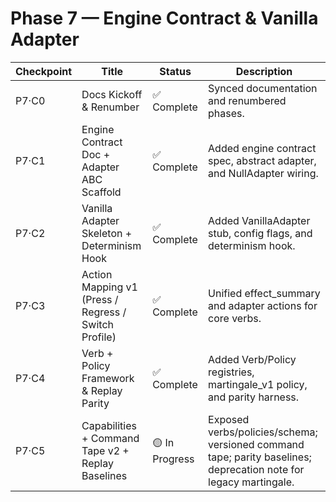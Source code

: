 # Phase 7 — Engine Contract & Vanilla Adapter

| Checkpoint | Title | Status | Description |
|-------------|--------|---------|-------------|
| P7·C0 | Docs Kickoff & Renumber | ✅ Complete | Synced documentation and renumbered phases. |
| P7·C1 | Engine Contract Doc + Adapter ABC Scaffold | ✅ Complete | Added engine contract spec, abstract adapter, and NullAdapter wiring. |
| P7·C2 | Vanilla Adapter Skeleton + Determinism Hook | ✅ Complete | Added VanillaAdapter stub, config flags, and determinism hook. |
| P7·C3 | Action Mapping v1 (Press / Regress / Switch Profile) | ✅ Complete | Unified effect_summary and adapter actions for core verbs. |
| P7·C4 | Verb + Policy Framework & Replay Parity | ✅ Complete | Added Verb/Policy registries, martingale_v1 policy, and parity harness. |
| P7·C5 | Capabilities + Command Tape v2 + Replay Baselines | 🟡 In Progress | Exposed verbs/policies/schema; versioned command tape; parity baselines; deprecation note for legacy martingale. |
